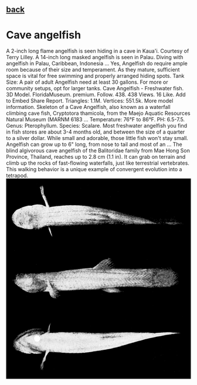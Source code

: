 ## [back](../index.md) 
# Cave angelfish
A 2-inch long flame angelfish is seen hiding in a cave in Kaua'i. Courtesy of Terry Lilley. A 14-inch long masked angelfish is seen in Palau. Diving with angelfish in Palau, Caribbean, Indonesia ... Yes, Angelfish do require ample room because of their size and temperament. As they mature, sufficient space is vital for free swimming and properly arranged hiding spots. Tank Size: A pair of adult Angelfish need at least 30 gallons. For more or community setups, opt for larger tanks. Cave Angelfish - Freshwater fish. 3D Model. FloridaMuseum. premium. Follow. 438. 438 Views. 16 Like. Add to Embed Share Report. Triangles: 1.1M. Vertices: 551.5k. More model information. Skeleton of a Cave Angelfish, also known as a waterfall climbing cave fish, Cryptotora thamicola, from the Maejo Aquatic Resources Natural Museum (MARNM 6183 ... Temperature: 76°F to 86°F. PH: 6.5-7.5. Genus: Pterophyllum. Species: Scalare. Most freshwater angelfish you find in fish stores are about 3-4 months old, and between the size of a quarter to a silver dollar. While small and adorable, those little fish won't stay small. Angelfish can grow up to 6" long, from nose to tail and most of an ... The blind algivorous cave angelfish of the Balitoridae family from Mae Hong Son Province, Thailand, reaches up to 2.8 cm (1.1 in). It can grab on terrain and climb up the rocks of fast-flowing waterfalls, just like terrestrial vertebrates. This walking behavior is a unique example of convergent evolution into a tetrapod.
![zdjecie ryby :)](../fotki/Cave_angelfish.jpg)
